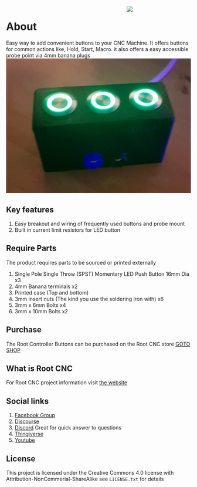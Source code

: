 <img align="right" width=175 src="https://github.com/RootCNC/Root-Controller-ISO/blob/master/Media/R_Logo.png" />

# About
Easy way to add convenient buttons to your CNC Machine. It offers buttons for common actions like, Hold, Start, Macro. it also offers a easy accessible probe point via 4mm banana plugs
![Root Controller Render ](https://github.com/RootCNC/Root-Controller-ISO/blob/master/Button_Probe/20220202_214248.jpg)

## Key features 
1. Easy breakout and wiring of frequently used buttons and probe mount
2. Built in current limit resistors for LED button


## Require Parts
The product requires parts to be sourced or printed externally
1. Single Pole Single Throw (SPST) Momentary LED Push Button 16mm Dia x3
2. 4mm Banana terminals x2
3. Printed case (Top and bottom)
4. 3mm insert nuts (The kind you use the soldering Iron with) x6
5. 3mm x 6mm Bolts x4
6. 3mm x 10mm Bolts x2


## Purchase
The Root Controller Buttons can be purchased on the Root CNC store
[GOTO SHOP](https://rootcnc.com/product-category/electronics/)

## What is Root CNC
For Root CNC project information 
visit [the website](https://rootcnc.com)
## Social links

 1. [Facebook Group](https://www.facebook.com/groups/rootcnc/) 
 2. [Discourse](https://rootcnc.discourse.group/) 
 3. [Discord](https://discord.gg/93Ue5SwthW) Great for quick answer to questions
 4. [Thingiverse](https://www.thingiverse.com/sailorpete/designs) 
 5. [Youtube](https://www.youtube.com/c/sailorpete12/)

## License

This project is licensed under the Creative Commons 4.0 license with 
Attribution-NonCommerial-ShareAlike see `LICENSE.txt` for details